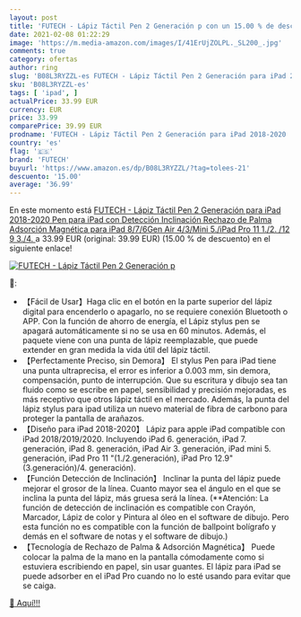 ```yaml
---
layout: post
title: 'FUTECH - Lápiz Táctil Pen 2 Generación p con un 15.00 % de descuento'
date: 2021-02-08 01:22:29
image: 'https://m.media-amazon.com/images/I/41ErUjZOLPL._SL200_.jpg'
comments: true
category: ofertas
author: ring
slug: 'B08L3RYZZL-es FUTECH - Lápiz Táctil Pen 2 Generación para iPad 2018-2020...'
sku: 'B08L3RYZZL-es'
tags: [ 'ipad', ]
actualPrice: 33.99 EUR
currency: EUR
price: 33.99
comparePrice: 39.99 EUR
prodname: 'FUTECH - Lápiz Táctil Pen 2 Generación para iPad 2018-2020  Pen para iPad con Detección Inclinación  Rechazo de Palma  Adsorción Magnética  para iPad 8/7/6Gen  Air 4/3/Mini 5./iPad Pro 11  1./2. /12 9  3./4. '
country: 'es'
flag: '🇪🇸'
brand: 'FUTECH'
buyurl: 'https://www.amazon.es/dp/B08L3RYZZL/?tag=tolees-21'
descuento: '15.00'
average: '36.99'
---
```


En este momento está [FUTECH - Lápiz Táctil Pen 2 Generación para iPad 2018-2020  Pen para iPad con Detección Inclinación  Rechazo de Palma  Adsorción Magnética  para iPad 8/7/6Gen  Air 4/3/Mini 5./iPad Pro 11  1./2. /12 9  3./4. ](https://www.amazon.es/dp/B08L3RYZZL/?tag=tolees-21) a 33.99 EUR (original: 39.99 EUR) (15.00 %  de descuento) en el siguiente enlace!

[![FUTECH - Lápiz Táctil Pen 2 Generación p](https://m.media-amazon.com/images/I/41ErUjZOLPL._SL200_.jpg)](https://www.amazon.es/dp/B08L3RYZZL/?tag=tolees-21)

🔎:

- 【Fácil de Usar】Haga clic en el botón en la parte superior del lápiz digital para encenderlo o apagarlo, no se requiere conexión Bluetooth o APP. Con la función de ahorro de energía, el Lápiz stylus pen se apagará automáticamente si no se usa en 60 minutos. Además, el paquete viene con una punta de lápiz reemplazable, que puede extender en gran medida la vida útil del lápiz táctil.
- 【Perfectamente Preciso, sin Demora】 El stylus Pen para iPad tiene una punta ultraprecisa, el error es inferior a 0.003 mm, sin demora, compensación, punto de interrupción. Que su escritura y dibujo sea tan fluido como se escribe en papel, sensibilidad y precisión mejoradas, es más receptivo que otros lápiz táctil en el mercado. Además, la punta del lápiz stylus para ipad utiliza un nuevo material de fibra de carbono para proteger la pantalla de arañazos.
- 【Diseño para iPad 2018-2020】 Lápiz para apple iPad compatible con iPad 2018/2019/2020. Incluyendo iPad 6. generación, iPad 7. generación, iPad 8. generación, iPad Air 3. generación, iPad mini 5. generación, iPad Pro 11 "(1./2.generación), iPad Pro 12.9"(3.generación)/4. generación).
- 【Función Detección de Inclinación】 Inclinar la punta del lápiz puede mejorar el grosor de la línea. Cuanto mayor sea el ángulo en el que se inclina la punta del lápiz, más gruesa será la línea. (**Atención: La función de detección de inclinación es compatible con Crayón, Marcador, Lápiz de color y Pintura al óleo en el software de dibujo. Pero esta función no es compatible con la función de ballpoint bolígrafo y demás en el software de notas y el software de dibujo.)
- 【Tecnología de Rechazo de Palma & Adsorción Magnética】 Puede colocar la palma de la mano en la pantalla cómodamente como si estuviera escribiendo en papel, sin usar guantes. El lápiz para iPad se puede adsorber en el iPad Pro cuando no lo esté usando para evitar que se caiga.

[🛒 Aquí!!!](https://www.amazon.es/dp/B08L3RYZZL/?tag=tolees-21)
